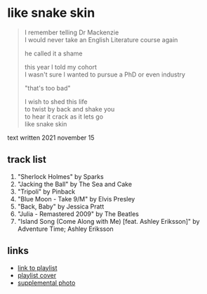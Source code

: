 # like snake skin

> I remember telling Dr Mackenzie  
> I would never take an English Literature course again
>
> he called it a shame
>
> this year I told my cohort  
> I wasn't sure I wanted to pursue a PhD or even industry
>
> "that's too bad"
>
> I wish to shed this life  
> to twist by back and shake you  
> to hear it crack as it lets go  
> like snake skin

text written 2021 november 15

## track list

1. "Sherlock Holmes" by Sparks
2. "Jacking the Ball" by The Sea and Cake
3. "Tripoli" by Pinback
4. "Blue Moon - Take 9/M" by Elvis Presley
5. "Back, Baby" by Jessica Pratt
6. "Julia - Remastered 2009" by The Beatles
7. "Island Song (Come Along with Me) [feat. Ashley Eriksson]" by Adventure Time; Ashley Eriksson

## links

- [link to playlist](https://open.spotify.com/playlist/6g47avpo4zWRspzsn0bvAE)
- [playlist cover](./cover.jpeg)
- [supplemental photo](./supplement.jpeg)
